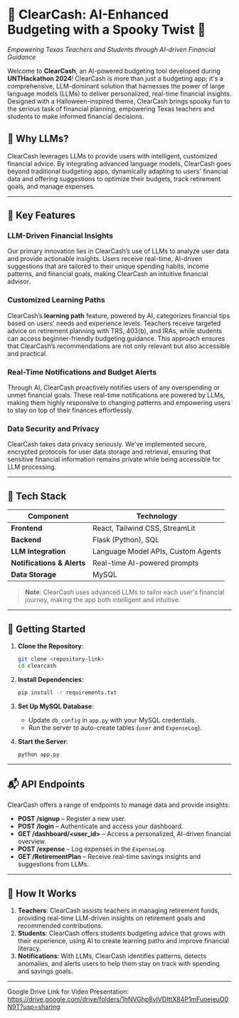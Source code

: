 # 👻 ClearCash: AI-Enhanced Budgeting with a Spooky Twist 🎃

*Empowering Texas Teachers and Students through AI-driven Financial Guidance*

Welcome to **ClearCash**, an AI-powered budgeting tool developed during **UNTHackathon 2024**! ClearCash is more than just a budgeting app; it's a comprehensive, LLM-dominant solution that harnesses the power of large language models (LLMs) to deliver personalized, real-time financial insights. Designed with a Halloween-inspired theme, ClearCash brings spooky fun to the serious task of financial planning, empowering Texas teachers and students to make informed financial decisions.

## 👾 Why LLMs?  
ClearCash leverages LLMs to provide users with intelligent, customized financial advice. By integrating advanced language models, ClearCash goes beyond traditional budgeting apps, dynamically adapting to users' financial data and offering suggestions to optimize their budgets, track retirement goals, and manage expenses.

---

## 🎉 Key Features

### **LLM-Driven Financial Insights**
Our primary innovation lies in ClearCash’s use of LLMs to analyze user data and provide actionable insights. Users receive real-time, AI-driven suggestions that are tailored to their unique spending habits, income patterns, and financial goals, making ClearCash an intuitive financial advisor.

### **Customized Learning Paths**
ClearCash’s **learning path** feature, powered by AI, categorizes financial tips based on users' needs and experience levels. Teachers receive targeted advice on retirement planning with TRS, 403(b), and IRAs, while students can access beginner-friendly budgeting guidance. This approach ensures that ClearCash’s recommendations are not only relevant but also accessible and practical.

### **Real-Time Notifications and Budget Alerts**
Through AI, ClearCash proactively notifies users of any overspending or unmet financial goals. These real-time notifications are powered by LLMs, making them highly responsive to changing patterns and empowering users to stay on top of their finances effortlessly.

### **Data Security and Privacy**
ClearCash takes data privacy seriously. We’ve implemented secure, encrypted protocols for user data storage and retrieval, ensuring that sensitive financial information remains private while being accessible for LLM processing.

---

## 🔮 Tech Stack

| Component       | Technology                         |
|-----------------|------------------------------------|
| **Frontend**    | React, Tailwind CSS, StreamLit            |
| **Backend**     | Flask (Python), SQL                |
| **LLM Integration** | Language Model APIs, Custom Agents  |
| **Notifications & Alerts** | Real-time AI-powered prompts |
| **Data Storage**| MySQL                              |

> **Note**: ClearCash uses advanced LLMs to tailor each user's financial journey, making the app both intelligent and intuitive.

---

## 🚀 Getting Started

1. **Clone the Repository**:
    ```bash
    git clone <repository-link>
    cd clearcash
    ```

2. **Install Dependencies**:
    ```bash
    pip install -r requirements.txt
    ```

3. **Set Up MySQL Database**:
   - Update `db_config` in `app.py` with your MySQL credentials.
   - Run the server to auto-create tables (`user` and `ExpenseLog`).

4. **Start the Server**:
    ```bash
    python app.py
    ```

---

## 📬 API Endpoints

ClearCash offers a range of endpoints to manage data and provide insights:

- **POST /signup** – Register a new user.
- **POST /login** – Authenticate and access your dashboard.
- **GET /dashboard/<user_id>** – Access a personalized, AI-driven financial overview.
- **POST /expense** – Log expenses in the `ExpenseLog`.
- **GET /RetirementPlan** – Receive real-time savings insights and suggestions from LLMs.

---

## 👻 How It Works

1. **Teachers**: ClearCash assists teachers in managing retirement funds, providing real-time LLM-driven insights on retirement goals and recommended contributions.
2. **Students**: ClearCash offers students budgeting advice that grows with their experience, using AI to create learning paths and improve financial literacy.
3. **Notifications**: With LLMs, ClearCash identifies patterns, detects anomalies, and alerts users to help them stay on track with spending and savings goals.

---

Google Drive Link for Video Presentation: https://drive.google.com/drive/folders/1hNVGhp8vlVDIttX84P1mFuoejeuO0N9T?usp=sharing
